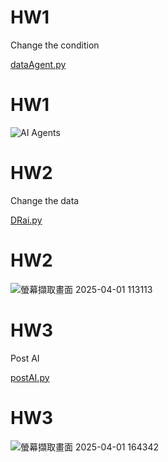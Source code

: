 # HW1 
Change the condition

[dataAgent.py](https://github.com/Morris-Wu/Data/blob/main/dataAgent.py)

# HW1
![AI Agents](https://github.com/user-attachments/assets/e48d9a12-e32a-4ec7-991b-388754b2b182)

# HW2
Change the data

[DRai.py](https://github.com/Morris-Wu/Data/blob/main/DRai.py)

# HW2
![螢幕擷取畫面 2025-04-01 113113](https://github.com/user-attachments/assets/2f661146-59a8-4642-a446-25ca8896e7d5)

# HW3
 Post AI

[postAI.py ](https://github.com/Morris-Wu/Data/blob/main/postAI.py)
 
# HW3
![螢幕擷取畫面 2025-04-01 164342](https://github.com/user-attachments/assets/e091ad1f-1a37-4097-bc69-a66194e331d6)

